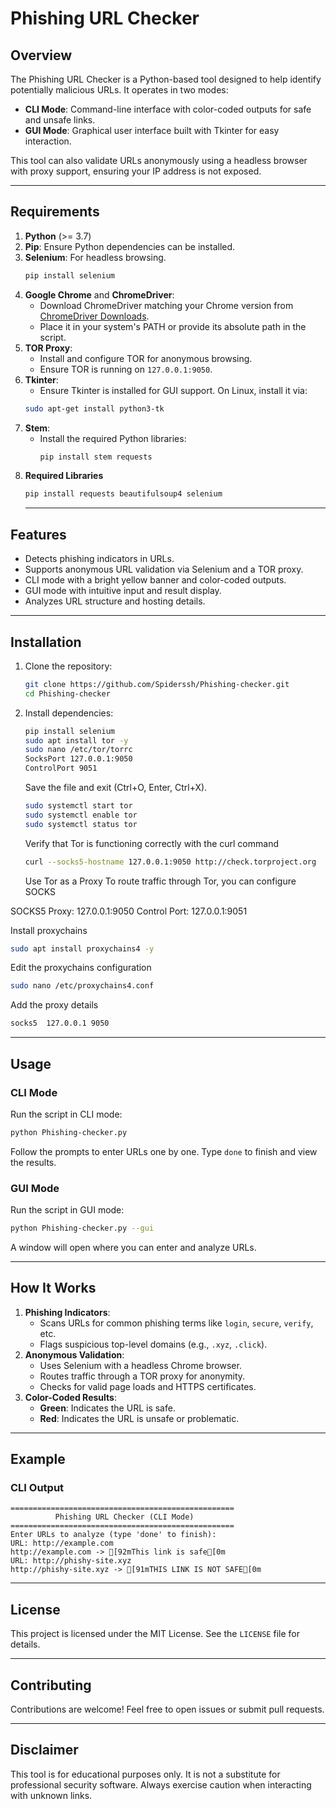 # Phishing URL Checker

## Overview
The Phishing URL Checker is a Python-based tool designed to help identify potentially malicious URLs. It operates in two modes:
- **CLI Mode**: Command-line interface with color-coded outputs for safe and unsafe links.
- **GUI Mode**: Graphical user interface built with Tkinter for easy interaction.

This tool can also validate URLs anonymously using a headless browser with proxy support, ensuring your IP address is not exposed.

---

## Requirements
1. **Python** (>= 3.7)
2. **Pip**: Ensure Python dependencies can be installed.
3. **Selenium**: For headless browsing.
   ```bash
   pip install selenium
   ```
4. **Google Chrome** and **ChromeDriver**:
   - Download ChromeDriver matching your Chrome version from [ChromeDriver Downloads](https://sites.google.com/chromium.org/driver/).
   - Place it in your system's PATH or provide its absolute path in the script.
5. **TOR Proxy**:
   - Install and configure TOR for anonymous browsing.
   - Ensure TOR is running on `127.0.0.1:9050`.
6. **Tkinter**:
   - Ensure Tkinter is installed for GUI support. On Linux, install it via:
   ```bash
   sudo apt-get install python3-tk

7. **Stem**:
   - Install the required Python libraries:
     ```bash
     pip install stem requests
     ```
8. **Required Libraries**
   ```bash
   pip install requests beautifulsoup4 selenium
   ```
     ---
     
## Features
- Detects phishing indicators in URLs.
- Supports anonymous URL validation via Selenium and a TOR proxy.
- CLI mode with a bright yellow banner and color-coded outputs.
- GUI mode with intuitive input and result display.
- Analyzes URL structure and hosting details.

---

## Installation
1. Clone the repository:
   ```bash
   git clone https://github.com/Spiderssh/Phishing-checker.git
   cd Phishing-checker
   ```
2. Install dependencies:
   ```bash
   pip install selenium
   sudo apt install tor -y
   sudo nano /etc/tor/torrc
   SocksPort 127.0.0.1:9050
   ControlPort 9051
   ```
   Save the file and exit (Ctrl+O, Enter, Ctrl+X).
   ```bash
   sudo systemctl start tor
   sudo systemctl enable tor
   sudo systemctl status tor
   ```
   Verify that Tor is functioning correctly with the curl command
   ```bash
   curl --socks5-hostname 127.0.0.1:9050 http://check.torproject.org
   ```
   Use Tor as a Proxy
To route traffic through Tor, you can configure SOCKS

SOCKS5 Proxy: 127.0.0.1:9050
Control Port: 127.0.0.1:9051

Install proxychains
```bash
sudo apt install proxychains4 -y
```

Edit the proxychains configuration
```bash
sudo nano /etc/proxychains4.conf
```
Add the proxy details
```bash
socks5  127.0.0.1 9050
```

---

## Usage

### CLI Mode
Run the script in CLI mode:
```bash
python Phishing-checker.py
```
Follow the prompts to enter URLs one by one. Type `done` to finish and view the results.

### GUI Mode
Run the script in GUI mode:
```bash
python Phishing-checker.py --gui
```
A window will open where you can enter and analyze URLs.

---

## How It Works
1. **Phishing Indicators**:
   - Scans URLs for common phishing terms like `login`, `secure`, `verify`, etc.
   - Flags suspicious top-level domains (e.g., `.xyz`, `.click`).
2. **Anonymous Validation**:
   - Uses Selenium with a headless Chrome browser.
   - Routes traffic through a TOR proxy for anonymity.
   - Checks for valid page loads and HTTPS certificates.
3. **Color-Coded Results**:
   - **Green**: Indicates the URL is safe.
   - **Red**: Indicates the URL is unsafe or problematic.

---

## Example
### CLI Output
```
==================================================
          Phishing URL Checker (CLI Mode)          
==================================================
Enter URLs to analyze (type 'done' to finish):
URL: http://example.com
http://example.com -> [92mThis link is safe[0m
URL: http://phishy-site.xyz
http://phishy-site.xyz -> [91mTHIS LINK IS NOT SAFE[0m
```

---

## License
This project is licensed under the MIT License. See the `LICENSE` file for details.

---

## Contributing
Contributions are welcome! Feel free to open issues or submit pull requests.

---

## Disclaimer
This tool is for educational purposes only. It is not a substitute for professional security software. Always exercise caution when interacting with unknown links.
